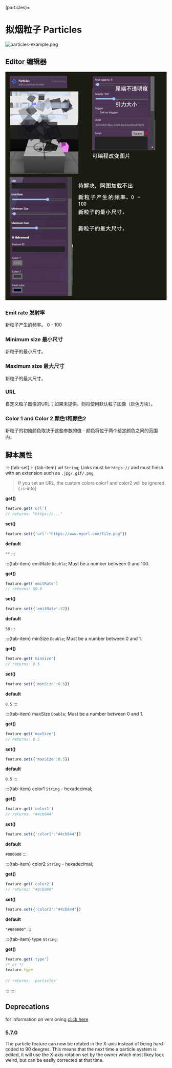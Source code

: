 (particles)=
# 拟烟粒子 Particles

![particles-example.png](https://wiki.cryptovoxels.com/particles-example.png)

## Editor 编辑器

![particles-editor.png](../../_static/img/Features/particles-editor.png)

### Emit rate 发射率

新粒子产生的频率。 0 - 100

### Minimum size 最小尺寸

新粒子的最小尺寸。

### Maximum size 最大尺寸

新粒子的最大尺寸。

### URL

自定义粒子图像的URL；如果未提供，则将使用默认粒子图像（灰色方块）。

### Color 1 and Color 2 颜色1和颜色2

新粒子的初始颜色取决于这些参数的值 - 颜色将位于两个给定颜色之间的范围内。

## 脚本属性

::::{tab-set}
:::{tab-item} url
`String`; Links must be `https://` and must finish with an extension such as `.jpg/.gif/.png`.
> If you set an URL, the custom colors color1 and color2 will be ignored.
{.is-info}

**get()**

```js
feature.get('url')
// returns: "https://..."
```

**set()**

```js
feature.set({'url':"https://www.myurl.com/file.png"})
```

**default**

`""`
:::

:::{tab-item} emitRate
`Double`; Must be a number between 0 and 100.

**get()**

```js
feature.get('emitRate')
// returns: 50.0
```

**set()**

```js
feature.set({'emitRate':52})
```

**default**

`50`
:::


:::{tab-item} minSize
`Double`; Must be a number between 0 and 1.

**get()**

```js
feature.get('minSize')
// returns: 0.5
```

**set()**

```js
feature.set({'minSize':0.5})
```

**default**

`0.5`
:::


:::{tab-item} maxSize
`Double`; Must be a number between 0 and 1.

**get()**

```js
feature.get('maxSize')
// returns: 0.5
```

**set()**

```js
feature.set({'maxSize':0.5})
```

**default**

`0.5`
:::

:::{tab-item} color1
`String` - hexadecimal; 

**get()**

```js
feature.get('color1')
// returns: "#4cb844"
```

**set()**

```js
feature.set({'color1':"#4cb844"})
```

**default**

`#000000`
:::

:::{tab-item} color2
`String` - hexadecimal; 

**get()**

```js
feature.get('color2')
// returns: "#4cb888"
```

**set()**

```js
feature.set({'color2':"#4cb844"})
```

**default**

`"#000000"`
:::


:::{tab-item} type
`String`;

**get()**

```js
feature.get('type')
/* or */
feature.type

// returns: 'particles'
```
:::
::::

## Deprecations
for information on versioning [click here](https://wiki.cryptovoxels.com/en/versioning-and-deprecations)

### 5.7.0

The particle feature can now be rotated in the X-axis instead of being hard-coded to 90 deegres. This means that the next time a particle system is edited, it will use the X-axis rotation set by the owner which most likey look weird, but can be easily corrected at that time.
